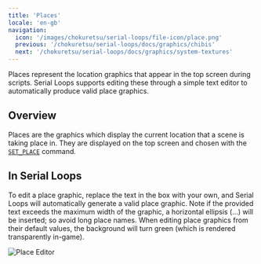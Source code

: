 ```yaml
---
title: 'Places'
locale: 'en-gb'
navigation:
  icon: '/images/chokuretsu/serial-loops/file-icon/place.png'
  previous: '/chokuretsu/serial-loops/docs/graphics/chibis'
  next: '/chokuretsu/serial-loops/docs/graphics/system-textures'
---
```


Places represent the location graphics that appear in the top screen during scripts. Serial Loops supports editing these through a simple text editor to automatically produce valid place graphics.

## Overview
Places are the graphics which display the current location that a scene is taking place in. They are displayed on the top screen and
chosen with the [`SET_PLACE`](../scripts/commands#set_place) command.

## In Serial Loops
To edit a place graphic, replace the text in the box with your own, and Serial Loops will automatically generate a valid place graphic.
Note if the provided text exceeds the maximum width of the graphic, a horizontal ellipsis (...) will be inserted; so avoid long place names.
When editing place graphics from their default values, the background will turn green (which is rendered transparently in-game).

![Place Editor](/images/chokuretsu/serial-loops/place-editor.png)